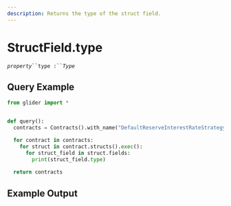 ```yaml
---
description: Returns the type of the struct field.
---
```


# StructField.type

_`property`_` ``type :`` `_`Type`_

## Query Example

```python
from glider import *


def query():
  contracts = Contracts().with_name("DefaultReserveInterestRateStrategy").exec(1)

  for contract in contracts:
    for struct in contract.structs().exec():
      for struct_field in struct.fields:
        print(struct_field.type)

  return contracts
```

## Example Output

<figure><img src="../../.gitbook/assets/Screenshot 2025-09-10 at 5.40.57 PM.png" alt=""><figcaption></figcaption></figure>

